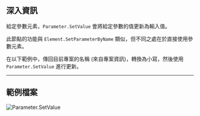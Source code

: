 ## 深入資訊
給定參數元素，`Parameter.SetValue` 會將給定參數的值更新為輸入值。

此節點的功能與 `Element.SetParameterByName` 類似，但不同之處在於直接使用參數元素。

在以下範例中，傳回目前專案的名稱 (來自專案資訊)，轉換為小寫，然後使用 `Parameter.SetValue` 進行更新。

___
## 範例檔案

![Parameter.SetValue](./Revit.Elements.Parameter.SetValue_img.jpg)
